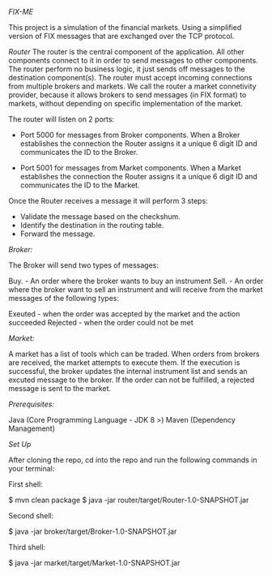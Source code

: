 *FIX-ME*

This project is a simulation of the financial markets. Using a simplified version of FIX messages that are exchanged over the TCP protocol.


*Router*
The router is the central component of the application. All other components connect to it in order to send messages to other components. 
The router perform no business logic, it just sends off messages to the destination component(s).
The router must accept incoming connections from multiple brokers and markets. We call the router a market connetivity provider,
because it allows brokers to send messages (in FIX format) to markets, without depending on specific implementation of the market.


The router will listen on 2 ports:

- Port 5000 for messages from Broker components. When a Broker establishes the connection the Router assigns it a unique 6 digit ID and communicates the ID to the Broker.

- Port 5001 for messages from Market components. When a Market establishes the connection the Router assigns it a unique 6 digit ID and communicates the ID to the Market.


Once the Router receives a message it will perform 3 steps:

- Validate the message based on the checkshum.
- Identify the destination in the routing table.
- Forward the message.


*Broker:*

The Broker will send two types of messages:

Buy. - An order where the broker wants to buy an instrument
Sell. - An order where the broker want to sell an instrument
and will receive from the market messages of the following types:

Exeuted - when the order was accepted by the market and the action succeeded
Rejected - when the order could not be met


*Market:*

A market has a list of tools which can be traded. When orders from brokers are received, the market attempts to execute them.
 If the execution is successful, the broker updates the internal instrument list and sends an excuted message to the broker.
 If the order can not be fulfilled, a rejected message is sent to the market.
 
 *Prerequisites:*
 
 
 Java (Core Programming Language - JDK 8 >)
 Maven (Dependency Management)
 
 *Set Up*
 
 
 After cloning the repo, cd into the repo and run the following commands in your terminal:
 
 
 First shell:
 
 
 $ mvn clean package
 $ java -jar router/target/Router-1.0-SNAPSHOT.jar
 
 Second shell:
 
 
 $ java -jar broker/target/Broker-1.0-SNAPSHOT.jar
 
 Third shell:
 
 
 $ java -jar market/target/Market-1.0-SNAPSHOT.jar
